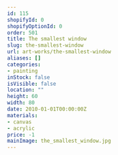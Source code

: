 ```yaml
---
id: 115
shopifyId: 0
shopifyOptionId: 0
order: 501
title: The smallest window
slug: the-smallest-window
url: art-works/the-smallest-window
aliases: []
categories:
- painting
inStock: false
isVisible: false
location: ""
height: 60
width: 80
date: 2010-01-01T00:00:00Z
materials:
- canvas
- acrylic
price: -1
mainImage: the_smallest_window.jpg
---
```

